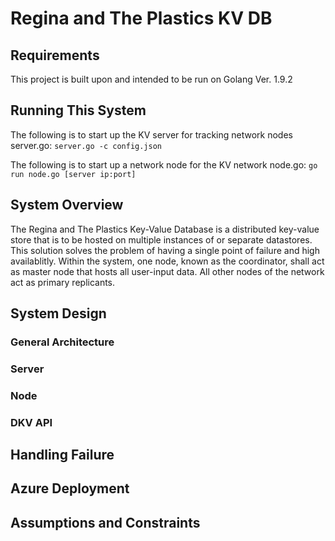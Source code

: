 # Regina and The Plastics KV DB

## Requirements
This project is built upon and intended to be run on Golang Ver. 1.9.2

## Running This System
The following is to start up the KV server for tracking network nodes
server.go: `server.go -c config.json`

The following is to start up a network node for the KV network
node.go: `go run node.go [server ip:port]`

## System Overview
The Regina and The Plastics Key-Value Database is a distributed key-value store that is to be hosted on multiple instances of or separate datastores. This solution solves the problem of having a single point of failure and high availablitly. Within the system, one node, known as the coordinator, shall act as master node that hosts all user-input data. All other nodes of the network act as primary replicants.

## System Design

### General Architecture

### Server

### Node

### DKV API

## Handling Failure

## Azure Deployment

## Assumptions and Constraints